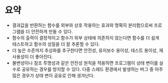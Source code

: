 # 요약
- 결과값을 반환하는 함수를 외부와 상호 작용하는 효과와 명확히 분리함으로써 프로그램을 더 안전하게 만들 수 있다.
- 함수의 출력이 결정적이고 함수가 외부 상태에 의존하지 않는다면 함수를 더 쉽게 테스트하고 함수의 성질을 더 잘 추론할 수 있다.
- 더 높은 수준까지 추상화를 추구한다면 안전성, 유지보수 용이성, 테스트 용이성, 재사용성이 더 좋아진다.
- 불변성이나 참조 투명성과 같은 안전성 원칙을 적용하면 프로그램이 상태 변이를 실수로 공유하는 경우를 방지할 수 있다. 다중 스레드 환경에서 발생하는 버그 중 아주 많은 경우가 상태 변이 공유로 인해 생겨난다.